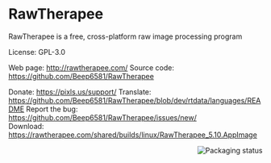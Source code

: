 # RawTherapee

RawTherapee is a free, cross-platform raw image processing program

License: GPL-3.0

Web page: http://rawtherapee.com/
Source code: https://github.com/Beep6581/RawTherapee

Donate: https://pixls.us/support/
Translate: https://github.com/Beep6581/RawTherapee/blob/dev/rtdata/languages/README
Report the bug: https://github.com/Beep6581/RawTherapee/issues/new/  
Download: https://rawtherapee.com/shared/builds/linux/RawTherapee_5.10.AppImage

<a href="https://repology.org/project/rawtherapee/versions">
    <img src="https://repology.org/badge/vertical-allrepos/rawtherapee.svg" alt="Packaging status" align="right">
</a>